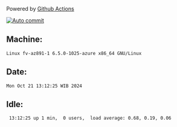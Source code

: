 Powered by [Github Actions](https://github.com/features/actions)

[![Auto commit](https://github.com/hiage/workstation/workflows/Auto%20commit/badge.svg)](https://github.com/hiage/workstation/actions?query=workflow%3A%22Auto+commit%22)

## Machine:
```
Linux fv-az891-1 6.5.0-1025-azure x86_64 GNU/Linux
```
## Date:
```
Mon Oct 21 13:12:25 WIB 2024
```
## Idle:
```
 13:12:25 up 1 min,  0 users,  load average: 0.68, 0.19, 0.06
```
